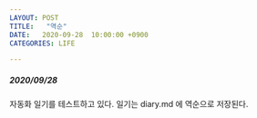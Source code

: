 ```yaml
---
LAYOUT: POST
TITLE:   "역순"
DATE:   2020-09-28  10:00:00 +0900
CATEGORIES: LIFE

---
```




#####  2020/09/28


자동화 일기를 테스트하고 있다. 일기는 diary.md 에 역순으로 저장된다.



